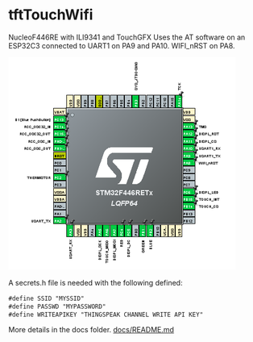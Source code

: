 # tftTouchWifi
NucleoF446RE with ILI9341 and TouchGFX
Uses the AT software on an ESP32C3 connected to UART1 on PA9 and PA10.
WIFI_nRST on PA8.

![image](docs/pics/pinout.png)

A secrets.h file is needed with the following defined:
```
#define SSID "MYSSID"
#define PASSWD "MYPASSWORD"
#define WRITEAPIKEY "THINGSPEAK CHANNEL WRITE API KEY"
```
More details in the docs folder.
[docs/README.md](docs/README.md)
